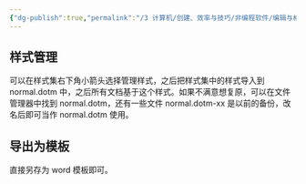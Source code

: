 ```yaml
---
{"dg-publish":true,"permalink":"/3 计算机/创建、效率与技巧/非编程软件/编辑与格式/msoffice/我的office trick/word模板/","title":"word模板"}
---
```



## 样式管理
可以在样式集右下角小箭头选择管理样式，之后把样式集中的样式导入到 normal.dotm 中，之后所有文档基于这个样式。如果不满意想复原，可以在文件管理器中找到 normal.dotm，还有一些文件 normal.dotm-xx 是以前的备份，改名后即可当作 normal.dotm 使用。
## 导出为模板
直接另存为 word 模板即可。